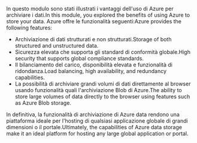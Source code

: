 <span data-ttu-id="553ae-101">In questo modulo sono stati illustrati i vantaggi dell'uso di Azure per archiviare i dati.</span><span class="sxs-lookup"><span data-stu-id="553ae-101">In this module, you explored the benefits of using Azure to store your data.</span></span> <span data-ttu-id="553ae-102">Azure offre le funzionalità seguenti:</span><span class="sxs-lookup"><span data-stu-id="553ae-102">Azure provides the following features:</span></span>

- <span data-ttu-id="553ae-103">Archiviazione di dati strutturati e non strutturati.</span><span class="sxs-lookup"><span data-stu-id="553ae-103">Storage of both structured and unstructured data.</span></span>
- <span data-ttu-id="553ae-104">Sicurezza elevata che supporta gli standard di conformità globale.</span><span class="sxs-lookup"><span data-stu-id="553ae-104">High security that supports global compliance standards.</span></span>
- <span data-ttu-id="553ae-105">Il bilanciamento del carico, disponibilità elevata e funzionalità di ridondanza.</span><span class="sxs-lookup"><span data-stu-id="553ae-105">Load balancing, high availability, and redundancy capabilities.</span></span>
- <span data-ttu-id="553ae-106">La possibilità di archiviare grandi volumi di dati direttamente al browser usando funzionalità quali l'archiviazione Blob di Azure.</span><span class="sxs-lookup"><span data-stu-id="553ae-106">The ability to store large volumes of data directly to the browser using features such as Azure Blob storage.</span></span>

<span data-ttu-id="553ae-107">In definitiva, la funzionalità di archiviazione di Azure data rendono una piattaforma ideale per l'hosting di qualsiasi applicazione globale di grandi dimensioni o il portale.</span><span class="sxs-lookup"><span data-stu-id="553ae-107">Ultimately, the capabilities of Azure data storage make it an ideal platform for hosting any large global application or portal.</span></span>